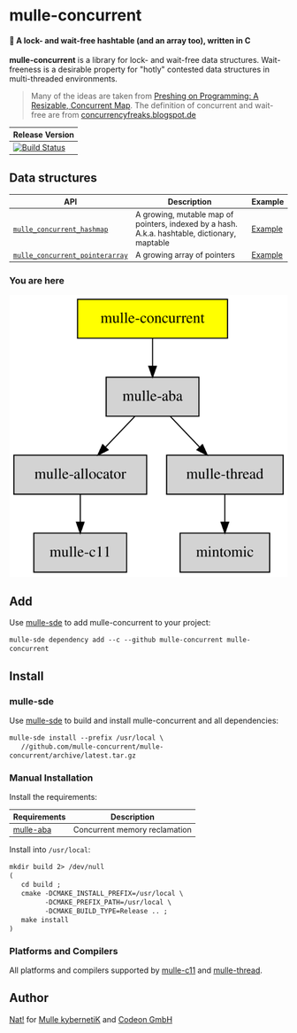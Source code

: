 # mulle-concurrent

#### 📶 A lock- and wait-free hashtable (and an array too), written in C

**mulle-concurrent** is a library for lock- and wait-free data structures.
Wait-freeness is a desirable property for "hotly" contested data structures
in multi-threaded environments.

> Many of the ideas are taken from [Preshing on Programming: A Resizable, Concurrent Map](http://preshing.com/20160222/a-resizable-concurrent-map/).
> The definition of concurrent and wait-free are from [concurrencyfreaks.blogspot.de](http://concurrencyfreaks.blogspot.de/2013/05/lock-free-and-wait-free-definition-and.html)


| Release Version
|-----------------------------------
[![Build Status](https://github.com/mulle-concurrent/mulle-concurrent/CI/badge.svg?branch=release)](//github.com/mulle-concurrent/mulle-concurrent) | ![Mulle kybernetiK tag](https://img.shields.io/github/tag/mulle-concurrent/mulle-concurrent.svg?branch=release) [![Build Status](https://github.com/mulle-concurrent/mulle-concurrent/CI/badge.svg?branch=release)](//github.com/mulle-concurrent/mulle-concurrent)

## Data structures

API                                                   | Description    | Example
------------------------------------------------------|----------------|---------
[`mulle_concurrent_hashmap`](dox/API_HASHMAP.md)      | A growing, mutable map of pointers, indexed by a hash. A.k.a. hashtable, dictionary, maptable | [Example](test/hashmap/example.c)
[`mulle_concurrent_pointerarray`](dox/API_POINTERARRAY.md) | A growing array of pointers                                                              | [Example](test/array/example.c)



### You are here

![Overview](overview.dot.svg)


## Add

Use [mulle-sde](//github.com/mulle-sde) to add mulle-concurrent to your project:

```
mulle-sde dependency add --c --github mulle-concurrent mulle-concurrent
```

## Install

### mulle-sde

Use [mulle-sde](//github.com/mulle-sde) to build and install mulle-concurrent and all dependencies:

```
mulle-sde install --prefix /usr/local \
   //github.com/mulle-concurrent/mulle-concurrent/archive/latest.tar.gz
```

### Manual Installation


Install the requirements:

Requirements                                         | Description
-----------------------------------------------------|-----------------------
[mulle-aba](//github.com/mulle-concurrent/mulle-aba) | Concurrent memory reclamation


Install into `/usr/local`:

```
mkdir build 2> /dev/null
(
   cd build ;
   cmake -DCMAKE_INSTALL_PREFIX=/usr/local \
         -DCMAKE_PREFIX_PATH=/usr/local \
         -DCMAKE_BUILD_TYPE=Release .. ;
   make install
)
```

### Platforms and Compilers

All platforms and compilers supported by
[mulle-c11](//github.com/mulle-c/mulle-c11) and
[mulle-thread](//github.com/mulle-concurrent/mulle-thread).


## Author

[Nat!](//www.mulle-kybernetik.com/weblog) for
[Mulle kybernetiK](//www.mulle-kybernetik.com) and
[Codeon GmbH](//www.codeon.de)
